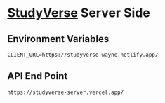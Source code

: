 # [StudyVerse](https://studyverse-wayne.netlify.app/) Server Side

## Environment Variables

```properties
CLIENT_URL=https://studyverse-wayne.netlify.app/
```

## API End Point

`https://studyverse-server.vercel.app/`


